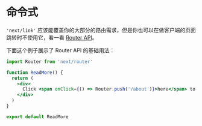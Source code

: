 # 命令式

`'next/link'` 应该能覆盖你的大部分的路由需求，但是你也可以在做客户端的页面跳转时不使用它，看一看 [Router API]()。

下面这个例子展示了 Router API 的基础用法：

```jsx
import Router from 'next/router'

function ReadMore() {
  return (
    <div>
      Click <span onClick={() => Router.push('/about')}>here</span> to read more
    </div>
  )
}

export default ReadMore
```

